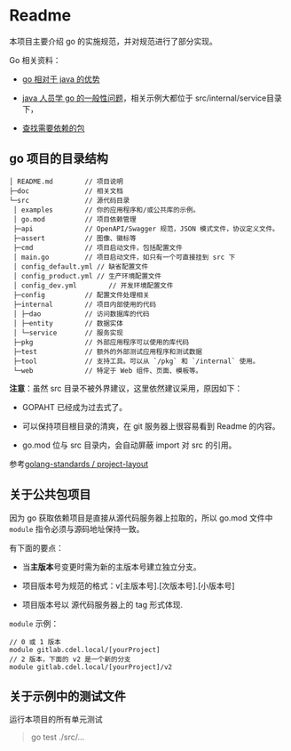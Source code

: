 # Readme

本项目主要介绍 go 的实施规范，并对规范进行了部分实现。

Go 相关资料：

- [go 相对于 java 的优势](doc/go-advantage.md)

- [java 人员学 go 的一般性问题](doc/go-common-qa.md)，相关示例大都位于 src/internal/service目录下，

- [查找需要依赖的包](https://pkg.go.dev/)

## go 项目的目录结构

```
│ README.md        // 项目说明
├─doc              // 相关文档
└─src              // 源代码目录
 │ examples        // 你的应用程序和/或公共库的示例。
 │ go.mod          // 项目依赖管理
 ├─api             // OpenAPI/Swagger 规范，JSON 模式文件，协议定义文件。
 ├─assert          // 图像、徽标等
 ├─cmd             // 项目启动文件，包括配置文件
 │ main.go         // 项目启动文件，如只有一个可直接挂到 src 下
 │ config_default.yml // 缺省配置文件
 │ config_product.yml // 生产环境配置文件
 │ config_dev.yml        // 开发环境配置文件
 ├─config          // 配置文件处理相关
 ├─internal        // 项目内部使用的代码
 │ ├─dao           // 访问数据库的代码
 │ ├─entity        // 数据实体
 │ └─service       // 服务实现
 ├─pkg             // 外部应用程序可以使用的库代码
 ├─test            // 额外的外部测试应用程序和测试数据
 ├─tool            // 支持工具。可以从 `/pkg` 和 `/internal` 使用。
 └─web             // 特定于 Web 组件、页面、模板等。
```

**注意**：虽然 src 目录不被外界建议，这里依然建议采用，原因如下：

- GOPAHT 已经成为过去式了。

- 可以保持项目根目录的清爽，在 git 服务器上很容易看到 Readme 的内容。

- go.mod 位与 src 目录内，会自动屏蔽 import 对 src 的引用。

参考[golang-standards / project-layout](https://gitcode.net/mirrors/golang-standards/project-layout/-/blob/master/README_zh.md)

## 关于公共包项目

因为 go 获取依赖项目是直接从源代码服务器上拉取的，所以 go.mod 文件中 `module` 指令必须与源码地址保持一致。

有下面的要点：

- 当**主版本**号变更时需为新的主版本号建立独立分支。

- 项目版本号为规范的格式：v[主版本号].[次版本号].[小版本号]

- 项目版本号以 源代码服务器上的 tag 形式体现.

`module` 示例：

```go-mod
// 0 或 1 版本 
module gitlab.cdel.local/[yourProject]
// 2 版本，下面的 v2 是一个新的分支
module gitlab.cdel.local/[yourProject]/v2
```

## 关于示例中的测试文件

运行本项目的所有单元测试

> go test ./src/...